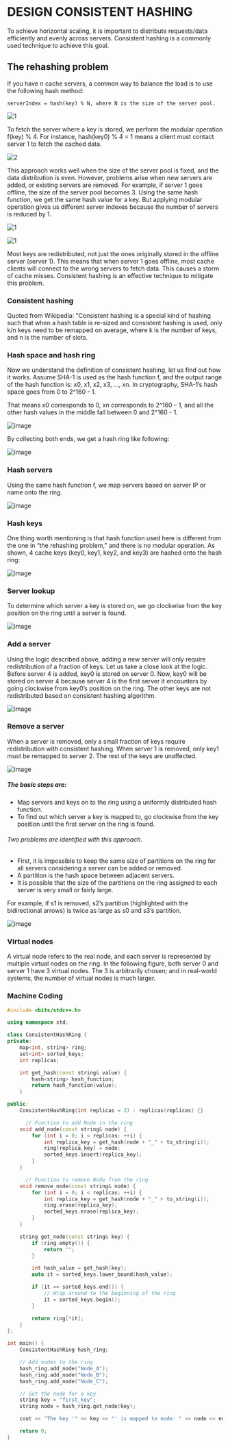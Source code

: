 # DESIGN CONSISTENT HASHING

To achieve horizontal scaling, it is important to distribute requests/data efficiently and evenly across servers. Consistent hashing is a commonly used technique to achieve this goal. 

## The rehashing problem

If you have n cache servers, a common way to balance the load is to use the following hash method:

    serverIndex = hash(key) % N, where N is the size of the server pool.


![1](https://user-images.githubusercontent.com/23625821/132457051-a0466301-bd1e-4579-a38a-19ae82874049.png)

To fetch the server where a key is stored, we perform the modular operation f(key) % 4. For instance, hash(key0) % 4 = 1 means a client must contact server 1 to fetch the cached data.

![2](https://user-images.githubusercontent.com/23625821/132457879-ca5c9d86-ab3f-4e29-abec-ad91d1a32d9b.png)


This approach works well when the size of the server pool is fixed, and the data distribution is even. However, problems arise when new servers are added, or existing servers are removed. For example, if server 1 goes offline, the size of the server pool becomes 3. Using the same hash function, we get the same hash value for a key. But applying modular operation gives us different server indexes because the number of servers is reduced by 1. 


![1](https://user-images.githubusercontent.com/23625821/132457499-dc2de4fb-370e-4a84-bbcb-c72e400c9ebb.png)


![1](https://user-images.githubusercontent.com/23625821/132457859-107839ee-5e35-4634-ad82-1f7f3b4e19be.png)


Most keys are redistributed, not just the ones originally stored in the offline server (server 1). This means that when server 1 goes offline, most cache clients will connect to the wrong servers to fetch data. This causes a storm of cache misses. Consistent hashing is an effective technique to mitigate this problem.

### Consistent hashing


Quoted from Wikipedia: "Consistent hashing is a special kind of hashing such that when a hash table is re-sized and consistent hashing is used, only k/n keys need to be remapped on average, where k is the number of keys, and n is the number of slots.

### Hash space and hash ring

Now we understand the definition of consistent hashing, let us find out how it works. Assume SHA-1 is used as the hash function f, and the output range of the hash function is: x0, x1, x2, x3, …, xn. In cryptography, SHA-1’s hash space goes from 0 to 2^160 - 1. 

That means x0 corresponds to 0, xn corresponds to 2^160 – 1, and all the other hash values in the middle fall between 0 and 2^160 - 1.


![image](https://user-images.githubusercontent.com/23625821/132458366-48f5b2fd-e448-4f7d-a20d-95bf6c2bca46.png)


By collecting both ends, we get a hash ring like following: 

![image](https://user-images.githubusercontent.com/23625821/132458458-8066f343-380c-49ff-8cd1-3292d0881fd6.png)

### Hash servers

Using the same hash function f, we map servers based on server IP or name onto the ring.

![image](https://user-images.githubusercontent.com/23625821/132458552-817519aa-64e6-47a6-bd1c-849dedd49252.png)

### Hash keys

One thing worth mentioning is that hash function used here is different from the one in “the rehashing problem,” and there is no modular operation. As shown, 4 cache keys (key0, key1, key2, and key3) are hashed onto the hash ring: 

![image](https://user-images.githubusercontent.com/23625821/132644590-dc63e626-e02b-4442-b91b-a38b97275a15.png)

### Server lookup
To determine which server a key is stored on, we go clockwise from the key position on the ring until a server is found.

![image](https://user-images.githubusercontent.com/23625821/132644801-0591abbf-02e5-4cf3-9349-776d9800f97d.png)

### Add a server

Using the logic described above, adding a new server will only require redistribution of a fraction of keys. Let us take a close look at the logic. Before server 4 is added, key0 is stored on server 0. Now, key0 will be stored on server 4 because server 4 is the first server it encounters by going clockwise from key0’s position on the ring. The other keys are not redistributed based on consistent hashing algorithm.

![image](https://user-images.githubusercontent.com/23625821/132645081-005c1d41-683c-46e1-bd33-d61d60176356.png)

### Remove a server

When a server is removed, only a small fraction of keys require redistribution with consistent hashing. When server 1 is removed, only key1 must be remapped to server 2. The rest of the keys are unaffected.

![image](https://user-images.githubusercontent.com/23625821/132645323-4ed47092-e099-42bc-a869-dee2251534b7.png)


##### The basic steps are:

- Map servers and keys on to the ring using a uniformly distributed hash function.
- To find out which server a key is mapped to, go clockwise from the key position until the first server on the ring is found.

###### Two problems are identified with this approach. 

- First, it is impossible to keep the same size of partitions on the ring for all servers considering a server can be added or removed. 
- A partition is the hash space between adjacent servers. 
- It is possible that the size of the partitions on the ring assigned to each server is very small or fairly large.


For example, if s1 is removed, s2’s partition (highlighted with the bidirectional arrows) is twice as large as s0 and s3’s partition.

![image](https://user-images.githubusercontent.com/23625821/132645996-9ba4b3fe-519f-457c-b3d3-2e7ee845d4f3.png)

### Virtual nodes

A virtual node refers to the real node, and each server is represented by multiple virtual nodes on the ring. In the following figure, both server 0 and server 1 have 3 virtual nodes. The 3 is arbitrarily chosen; and in real-world systems, the number of virtual nodes is much larger. 



### Machine Coding 


```c++
#include <bits/stdc++.h>

using namespace std;

class ConsistentHashRing {
private:
    map<int, string> ring;
    set<int> sorted_keys;
    int replicas;

    int get_hash(const string& value) {
        hash<string> hash_function;
        return hash_function(value);
    }

public:
    ConsistentHashRing(int replicas = 3) : replicas(replicas) {}

      // Function to add Node in the ring
    void add_node(const string& node) {
        for (int i = 0; i < replicas; ++i) {
            int replica_key = get_hash(node + "_" + to_string(i));
            ring[replica_key] = node;
            sorted_keys.insert(replica_key);
        }
    }

      // Function to remove Node from the ring
    void remove_node(const string& node) {
        for (int i = 0; i < replicas; ++i) {
            int replica_key = get_hash(node + "_" + to_string(i));
            ring.erase(replica_key);
            sorted_keys.erase(replica_key);
        }
    }

    string get_node(const string& key) {
        if (ring.empty()) {
            return "";
        }

        int hash_value = get_hash(key);
        auto it = sorted_keys.lower_bound(hash_value);

        if (it == sorted_keys.end()) {
            // Wrap around to the beginning of the ring
            it = sorted_keys.begin();
        }

        return ring[*it];
    }
};

int main() {
    ConsistentHashRing hash_ring;

    // Add nodes to the ring
    hash_ring.add_node("Node_A");
    hash_ring.add_node("Node_B");
    hash_ring.add_node("Node_C");

    // Get the node for a key
    string key = "first_key";
    string node = hash_ring.get_node(key);

    cout << "The key '" << key << "' is mapped to node: " << node << endl;

    return 0;
}
```




